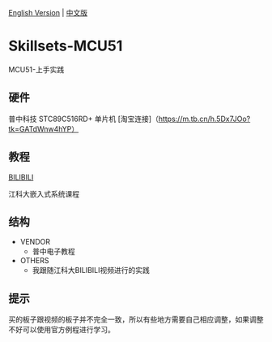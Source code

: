 [English Version](README.md) | [中文版](README_CN.md)

# Skillsets-MCU51
MCU51-上手实践

## 硬件
普中科技 STC89C516RD+ 单片机
[淘宝连接]（https://m.tb.cn/h.5Dx7JOo?tk=GATdWnw4hYP） 

## 教程
[BILIBILI](https://www.bilibili.com/video/BV1Mb411e7re/?spm_id_from=333.999.0.0&vd_source=5a427660f0337fedc22d4803661d493f)

江科大嵌入式系统课程

## 结构
- VENDOR
  - 普中电子教程
- OTHERS
  - 我跟随江科大BILIBILI视频进行的实践

## 提示
买的板子跟视频的板子并不完全一致，所以有些地方需要自己相应调整，如果调整不好可以使用官方例程进行学习。